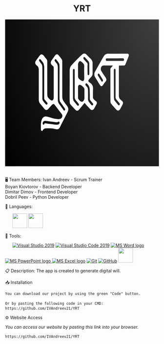 <h1 align="center">YRT</h1>

<p align="center">
<img src="resources/logo.png" width = 580px height = 480px>
</p>

<br>
 🖥 Team Members:
Ivan Andreev - Scrum Trainer <br>
Boyan Kiovtorov - Backend Developer <br>
Dimitar Dimov - Frontend Developer <br>
Dobril Peev - Python Developer <br>


 🚀 Languages:
<p align="left">     
<img src="https://img.icons8.com/color/48/000000/c-plus-plus-logo.png" width = 48px height = 48px/>
<img src="https://upload.wikimedia.org/wikipedia/commons/thumb/c/c3/Python-logo-notext.svg/1869px-Python-logo-notext.svg.png" width = 48px height = 48px/>

  
🚀 Tools:
<p align="left">     
  <a href="https://visualstudio.microsoft.com/"><img src="https://img.icons8.com/fluency/48/000000/visual-studio.png" alt="Visual Studio 2019"/></a>
  <a href="https://code.visualstudio.com/"><img src="https://img.icons8.com/color/48/null/visual-studio-code-2019.png" alt="Visual Studio Code 2019"/></a>
  <a href="https://www.microsoft.com/en-ww/microsoft-365/word"><img src="https://img.icons8.com/fluency/48/000000/microsoft-word-2019.png" alt="MS Word logo" width=48px /></a>
  <a href="https://www.microsoft.com/en-us/microsoft-365/powerpoint"><img src="https://img.icons8.com/fluency/48/000000/microsoft-powerpoint-2019.png" alt="MS PowerPoint logo" width=48px />
  <a href="https://www.microsoft.com/en-us/microsoft-365/excel"><img src="https://img.icons8.com/fluency/48/000000/microsoft-excel-2019.png" alt="MS Excel logo"/></a>
  <a href="https://git-scm.com/"><img src="https://img.icons8.com/color/48/000000/git.png" alt="Git"/></a>
  <a href="https://git-scm.com/"><img src="https://cdn-icons-png.flaticon.com/512/25/25231.png" alt="GitHub" heigh=48px width=48px/></a>
  <img src="https://upload.wikimedia.org/wikipedia/commons/thumb/0/0b/Qt_logo_2016.svg/2560px-Qt_logo_2016.svg.png" width = 48px height = 48px/>
  
 📋 Description:
The app is created to generate digital will. 

 📥 Installation

```
You can download our project by using the green "Code" button.

Or by pasting the following code in your CMD:
https://github.com/IVAndreev21/YRT
```

  
 ⚙ Website Access

*You can access our website by pasting this link into your browser.*
```
https://github.com/IVAndreev21/YRT
```

 



